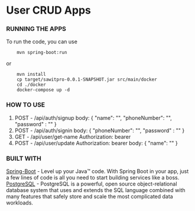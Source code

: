 # User CRUD Apps

### RUNNING THE APPS
To run the code, you can use
```
    mvn spring-boot:run
```
or
```
    mvn install
    cp target/sawitpro-0.0.1-SNAPSHOT.jar src/main/docker
    cd ./docker
    docker-compose up -d
```

### HOW TO USE
1. POST - /api/auth/signup
    body: {
        "name": "",
        "phoneNumber": "",
        "password" : ""
    }
2. POST - /api/auth/signin
    body: {
        "phoneNumber": "",
        "password" : ""
    }
3. GET - /api/user/get-name
    Authorization: bearer <token>
4. POST - /api/user/update
    Authorization: bearer <token>
    body: {
        "name": ""
    }

### BUILT WITH

[Spring-Boot](https://spring.io/) - Level up your Java™ code. With Spring Boot in your app, just a few lines of code is all you need to start building services like a boss.
[PostgreSQL](https://www.postgresql.org/) - PostgreSQL is a powerful, open source object-relational database system that uses and extends the SQL language combined with many features that safely store and scale the most complicated data workloads. 